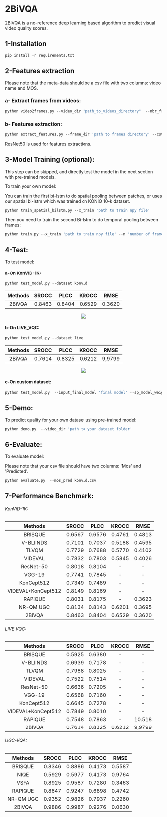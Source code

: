 # 2BiVQA

2BiVQA is a no-reference deep learning based algorithm to predict visual video quality scores.

## 1-Installation
```python
pip install -r requirements.txt
```

## 2-Features extraction

Please note that the meta-data should be a csv file with two columns: video name and MOS.
### a- Extract frames from videos:

```python
python video2frames.py --video_dir "path_to_videos_directory"  --nbr_frame "number_of_frames_per_videos_to_be_extracted"
```

### b- Features extraction:

```python
python extract_features.py --frame_dir 'path to frames directory' --csv_file 'path to meta-data csv file'  --num_patch 'number of patches (224*224) to be extracted from frames --overlapping 'overlapping between patches'
```

ResNet50 is used for features extractions.





## 3-Model Training (optional):

This step can be skipped, and directly test the model in the next section with pre-trained models. 

To train your own model:

You can train the first bi-lstm to do spatial pooling between patches, or uses our spatial bi-lstm which was trained on KONIQ 10-k dataset. 

```python
python train_spatial_bilstm.py --x_train 'path to train npy file'
```
Then you need to train the second Bi-lstm to do temporal pooling between frames:

```python
python train.py --x_train 'path to train npy file' --n 'number of frames per video' --spatial_weights 'path to spatial bi-lstm model'
```

## 4-Test: 


To test model:

#### a-On KonViD-1K:

```python
python test_model.py --dataset konvid 
```

|    Methods   |SROCC            | PLCC            | KROCC        | RMSE |
|:------------:|:---------------------:|:--------------------:|:-------------------:|:------------:|
| 2BiVQA     | 0.8463         | 0.8404          | 0.6529   | 0.3620  |  


<p align="center">
  <img src="https://github.com/Tlili-ahmed/BVQA/raw/master/figures/mos_KonViD-1K.png">
</p>

#### b-On LIVE_VQC: 

```python
python test_model.py --dataset live  
```

|    Methods   |SROCC            | PLCC            | KROCC        | RMSE |
|:------------:|:---------------------:|:--------------------:|:-------------------:|:------------:|
| 2BiVQA   | 0.7614  | 0.8325     | 0.6212 | 9,9799 |


<p align="center">
  <img src="https://github.com/Tlili-ahmed/BVQA/raw/master/figures/mos_LIVE.png">
</p>


#### c-On custom dataset: 

```python
python test_model.py  --input_final_model 'final model' --sp_model_weights 'path sp model'  --x_test 'path to npy file' --n 'number of frames per video'
```

## 5-Demo:

To predict quality for your own dataset using pre-trained model:

```python
python demo.py  --video_dir 'path to your dataset folder'
```

## 6-Evaluate:

To evaluate model:

Please note that your csv file should have two columns: 'Mos' and 'Predicted'.

```python
python evaluate.py  --mos_pred konvid.csv
```



## 7-Performance Benchmark:


###### KonViD-1K:

  
|    Methods   |SROCC            | PLCC            | KROCC        | RMSE |
|:------------:|:---------------------:|:--------------------:|:-------------------:|:------------:|
| BRISQUE      | 0.6567          | 0.6576          | 0.4761   | 0.4813   |  
| V-BLIINDS    | 0.7101          | 0.7037           | 0.5188  | 0.4595 |
| TLVQM      | 0.7729   | 0.7688      | 0.5770 | 0.4102 |
| VIDEVAL       | 0.7832   | 0.7803      | 0.5845 | 0.4026 |
| ResNet-50      | 0.8018  | 0.8104      | - | - |
| VGG-19      | 0.7741   | 0.7845      | - | - |
| KonCept512       | 0.7349   | 0.7489      | - | - |
| VIDEVAL+KonCept512         | 0.8149   | 0.8169      | - | - |
| RAPIQUE       | 0.8031   | 0.8175  | - | 0.3623  |
| NR-QM UGC    | 0.8134  | 0.8143 | 0.6201 | 0.3695 |
| 2BiVQA   | 0.8463  | 0.8404     | 0.6529 | 0.3620 |

###### LIVE VQC:

|    Methods   |SROCC            | PLCC            | KROCC        | RMSE |
|:------------:|:---------------------:|:--------------------:|:-------------------:|:------------:|
| BRISQUE      | 0.5925           | 0.6380          | -  | -   |  
| V-BLIINDS    | 0.6939           | 0.7178           | -  | - |
| TLVQM      | 0.7988    | 0.8025       | - | - |
| VIDEVAL       | 0.7522    | 0.7514       | - | - |
| ResNet-50      | 0.6636   | 0.7205       | - | - |
| VGG-19      | 0.6568    | 0.7160       | - | - |
| KonCept512       | 0.6645    | 0.7278       | - | - |
| VIDEVAL+KonCept512         | 0.7849      | 0.8010       | - | - |
| RAPIQUE       | 0.7548   | 0.7863  | - | 10.518  |
| 2BiVQA   | 0.7614  | 0.8325     | 0.6212 | 9,9799 |



###### UGC-VQA:

|    Methods   |SROCC            | PLCC            | KROCC        | RMSE |
|:------------:|:---------------------:|:--------------------:|:-------------------:|:------------:|
| BRISQUE      | 0.8346          | 0.8886          | 0.4173   | 0.5587   |  
| NIQE    | 0.5929         | 0.5977           |0.4173 | 0.9764 |
| VSFA      | 0.8925   | 0.9587      | 0.7280 | 0.3463 |
| RAPIQUE       | 0.8647   | 0.9247  | 0.6898 | 0.4742  |
| NR-QM UGC    | 0.9352 | 0.9826 | 0.7937 | 0.2260 |
| 2BiVQA  | 0.9886  | 0.9987     | 0.9276 | 0.0630 |







